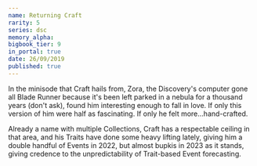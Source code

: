 ```yaml
---
name: Returning Craft
rarity: 5
series: dsc
memory_alpha:
bigbook_tier: 9
in_portal: true
date: 26/09/2019
published: true
---
```


In the minisode that Craft hails from, Zora, the Discovery's computer gone all Blade Runner because it's been left parked in a nebula for a thousand years (don't ask), found him interesting enough to fall in love. If only this version of him were half as fascinating. If only he felt more...hand-crafted.

Already a name with multiple Collections, Craft has a respectable ceiling in that area, and his Traits have done some heavy lifting lately, giving him a double handful of Events in 2022, but almost bupkis in 2023 as it stands, giving credence to the unpredictability of Trait-based Event forecasting.
